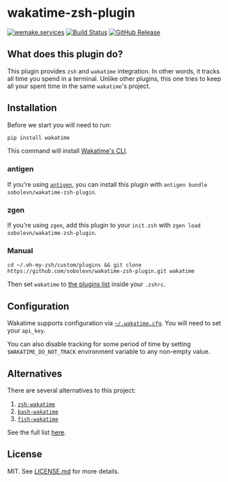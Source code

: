 # wakatime-zsh-plugin

[![wemake.services](https://img.shields.io/badge/style-wemake.services-green.svg?label=&logo=data%3Aimage%2Fpng%3Bbase64%2CiVBORw0KGgoAAAANSUhEUgAAABAAAAAQCAMAAAAoLQ9TAAAABGdBTUEAALGPC%2FxhBQAAAAFzUkdCAK7OHOkAAAAbUExURQAAAAAAAAAAAAAAAAAAAAAAAAAAAAAAAP%2F%2F%2F5TvxDIAAAAIdFJOUwAjRA8xXANAL%2Bv0SAAAADNJREFUGNNjYCAIOJjRBdBFWMkVQeGzcHAwksJnAPPZGOGAASzPzAEHEGVsLExQwE7YswCb7AFZSF3bbAAAAABJRU5ErkJggg%3D%3D)](http://wemake.services) [![Build Status](https://img.shields.io/travis/sobolevn/wakatime-zsh-plugin/master.svg)](https://travis-ci.org/sobolevn/wakatime-zsh-plugin) [![GitHub Release](https://img.shields.io/badge/release-0.0.2-brightgreen.svg?style=default)](https://github.com/sobolevn/wakatime-zsh-plugin/releases)

## What does this plugin do?

This plugin provides `zsh` and `wakatime` integration. In other words, it tracks all time you spend in a terminal. Unlike other plugins, this one tries to keep all your spent time in the same `wakatime`'s project.

## Installation

Before we start you will need to run:

```bash
pip install wakatime
```

This command will install [Wakatime's CLI](https://github.com/wakatime/wakatime).

### antigen

If you're using [`antigen`](https://github.com/zsh-users/antigen), you can install this plugin with `antigen bundle sobolevn/wakatime-zsh-plugin`.

### zgen

If you're using `zgen`, add this plugin to your `init.zsh` with `zgen load sobolevn/wakatime-zsh-plugin`.

### Manual

```Shell
cd ~/.oh-my-zsh/custom/plugins && git clone https://github.com/sobolevn/wakatime-zsh-plugin.git wakatime
```

Then set `wakatime` to [the plugins list](https://github.com/robbyrussell/oh-my-zsh/wiki/External-plugins) inside your `.zshrc`.

## Configuration

Wakatime supports configuration via [`~/.wakatime.cfg`](https://github.com/wakatime/wakatime#configuring). You will need to set your `api_key`.

You can also disable tracking for some period of time by setting `$WAKATIME_DO_NOT_TRACK` environment variable to any non-empty value.

## Alternatives

There are several alternatives to this project:

1. [`zsh-wakatime`](https://github.com/wbingli/zsh-wakatime/blob/master/zsh-wakatime.plugin.zsh)
2. [`bash-wakatime`](https://github.com/gjsheep/bash-wakatime)
3. [`fish-wakatime`](https://github.com/Cyber-Duck/fish-wakatime)

See the full list [here](https://wakatime.com/terminal).

## License

MIT. See [LICENSE.md](https://github.com/sobolevn/wakatime-zsh-plugin/blob/master/LICENSE.md) for more details.
